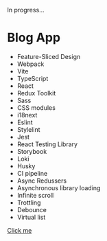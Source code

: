 In progress...

# Blog App

<ul>
  <li>Feature-Sliced Design</li>
  <li>Webpack</li>
  <li>Vite</li>
  <li>TypeScript</li>
  <li>React</li>
  <li>Redux Toolkit</li>
  <li>Sass</li>
  <li>CSS modules</li>
  <li>i18next</li>
  <li>Eslint</li>
  <li>Stylelint</li>
  <li>Jest</li>
  <li>React Testing Library</li>
  <li>Storybook</li>
  <li>Loki</li>
  <li>Husky</li>
  <li>CI pipeline</li>
  <li>Async Redussers</li>
  <li>Asynchronous library loading</li>
  <li>Infinite scroll</li>
  <li>Trottling</li>
  <li>Debounce</li>
  <li>Virtual list</li>
</ul>

[Сlick me](https://main--brilliant-malabi-9a3ca0.netlify.app/)
